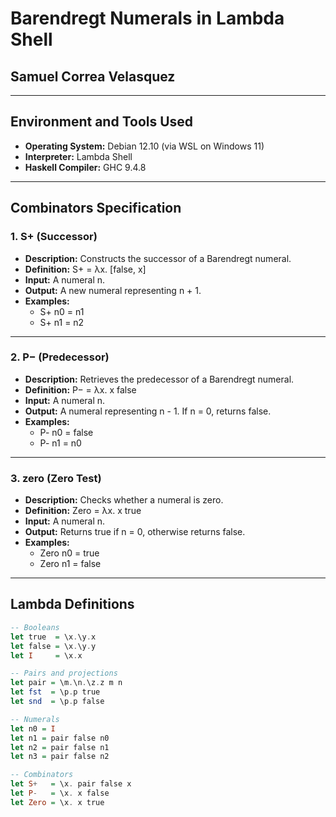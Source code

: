 # Barendregt Numerals in Lambda Shell

## Samuel Correa Velasquez

---

## Environment and Tools Used

- **Operating System:** Debian 12.10 (via WSL on Windows 11)
- **Interpreter:** Lambda Shell
- **Haskell Compiler:** GHC 9.4.8

---

## Combinators Specification

### 1. S+ (Successor)
- **Description:** Constructs the successor of a Barendregt numeral.
- **Definition:** S+ = λx. [false, x]
- **Input:** A numeral n.
- **Output:** A new numeral representing n + 1.
- **Examples:**
  - S+ n0 = n1
  - S+ n1 = n2

---

### 2. P− (Predecessor)
- **Description:** Retrieves the predecessor of a Barendregt numeral.
- **Definition:** P− = λx. x false
- **Input:** A numeral n.
- **Output:** A numeral representing n - 1. If n = 0, returns false.
- **Examples:**
  - P- n0 = false
  - P- n1 = n0

---

### 3. zero (Zero Test)
- **Description:** Checks whether a numeral is zero.
- **Definition:** Zero = λx. x true
- **Input:** A numeral n.
- **Output:** Returns true if n = 0, otherwise returns false.
- **Examples:**
  - Zero n0 = true
  - Zero n1 = false

---

## Lambda Definitions

```haskell
-- Booleans
let true  = \x.\y.x
let false = \x.\y.y
let I     = \x.x

-- Pairs and projections
let pair = \m.\n.\z.z m n
let fst  = \p.p true
let snd  = \p.p false

-- Numerals
let n0 = I
let n1 = pair false n0
let n2 = pair false n1
let n3 = pair false n2

-- Combinators
let S+   = \x. pair false x
let P-   = \x. x false
let Zero = \x. x true
